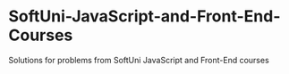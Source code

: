# SoftUni-JavaScript-and-Front-End-Courses
Solutions for problems from SoftUni JavaScript and Front-End courses
